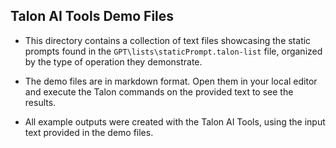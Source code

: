 ## Talon AI Tools Demo Files

- This directory contains a collection of text files showcasing the static prompts found in the `GPT\lists\staticPrompt.talon-list` file, organized by the type of operation they demonstrate.

- The demo files are in markdown format. Open them in your local editor and execute the Talon commands on the provided text to see the results.

- All example outputs were created with the Talon AI Tools, using the input text provided in the demo files.
